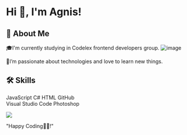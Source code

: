 
# Hi 👋, I'm Agnis!

## 🚀 About Me
🎓I'm currently studying in Codelex frontend developers group. 
![image](https://t2.gstatic.com/faviconV2?client=SOCIAL&type=FAVICON&fallback_opts=TYPE,SIZE,URL&url=https://www.codelex.io/&size=35)

🌱I’m passionate about technologies and love to learn new things. 

## 🛠 Skills
JavaScript  C# 
HTML GitHub  
Visual Studio Code  Photoshop 

[<img src="https://img.shields.io/badge/LinkedIn-0A66C2.svg?style=for-the-badge&logo=LinkedIn&logoColor=white">](https://www.linkedin.com/in/agnis-luka%C4%8Dovs-308004246/) 

"Happy Coding👨‍💻!"
